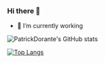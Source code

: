 ### Hi there 👋


- 🔭 I’m currently working





<!--
Here are some ideas to get you started:

- 🌱 I’m currently learning ...
- 👯 I’m looking to collaborate on ...
- 🤔 I’m looking for help with ...
- 💬 Ask me about ...
- 📫 How to reach me: ...
- 😄 Pronouns: ...
- ⚡ Fun fact: ...
-->

![PatrickDorante's GitHub stats](https://github-readme-stats.vercel.app/api?username=PatrickDorante&show_icons=true&theme=synthwave)



[![Top Langs](https://github-readme-stats.vercel.app/api/top-langs/?username=PatrickDorante&layout=compact)](https://github.com/PatrickDorante/github-readme-stats)

